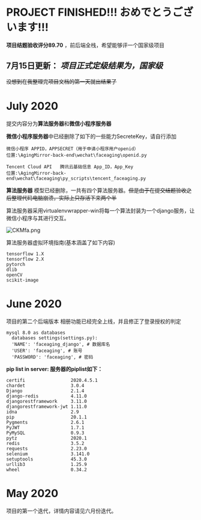 
# PROJECT FINISHED!!! おめでとうございます!!!

**项目结题验收评分89.70** ，前后端全栈，希望能够评一个国家级项目

**7月15日更新：**   ***项目正式定级结果为，国家级***
---

~~没想到在我整理完项目文档的第一天就出结果了~~

# July 2020
提交内容分为**算法服务器**和**微信小程序服务器**

**微信小程序服务器**中已经删除了如下的一些能力SecreteKey，请自行添加

    微信小程序 APPID，APPSECRET（用于申请小程序用户openid）
    位置:\AgingMirror-back-end\wechat\faceaging\openid.py

    Tencent Cloud API   腾讯云基础信息 App_ID，App_Key
    位置:\AgingMirror-back-end\wechat\faceaging\py_scripts\tencent_faceaging.py

**算法服务器**  模型已经删除，一共有四个算法服务器。~~但是由于在提交结题验收之后整理代码电脑崩溃，实际上只存活下来两个半~~

算法服务器采用virtualenvwrapper-win将每一个算法封装为一个django服务，让微信小程序与其进行交互。

![CKMfa.png](https://wx2.sbimg.cn/2020/07/14/CKMfa.png)

算法服务器虚拟环境指南(基本涵盖了如下内容)

    tensorflow 1.X
    tensorflow 2.X
    pytorch
    dlib
    openCV
    scikit-image
# June 2020

项目的第二个后端版本
相册功能已经完全上线，并且修正了登录授权的判定

    mysql 8.0 as databases
      databases settings(settings.py):
      'NAME': 'faceaging_django', # 数据库名
      'USER': 'faceaging', # 账号
      'PASSWORD': 'faceaging', # 密码



**pip list in server: 服务器的piplist如下：**

    certifi                 2020.4.5.1
    chardet                 3.0.4
    Django                  2.1.4
    django-redis            4.11.0
    djangorestframework     3.11.0
    djangorestframework-jwt 1.11.0
    idna                    2.9
    pip                     20.1.1
    Pygments                2.6.1
    PyJWT                   1.7.1
    PyMySQL                 0.9.3
    pytz                    2020.1
    redis                   3.5.2
    requests                2.23.0
    selenium                3.141.0
    setuptools              45.3.0
    urllib3                 1.25.9
    wheel                   0.34.2

# May 2020
项目的第一个迭代，详情内容请见六月份迭代。
